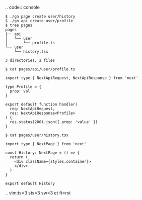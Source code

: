 .. code:: console

    $ ./gn page create user/history
    $ ./gn api create user/profile 
    $ tree pages
    pages
    ├── api
    │   └── user
    │       └── profile.ts
    └── user
        └── history.tsx

    3 directories, 2 files

    $ cat pages/api/user/profile.ts

    import type { NextApiRequest, NextApiResponse } from 'next'

    type Profile = {
      prop: val
    }

    export default function handler(
      req: NextApiRequest,
      res: NextApiResponse<Profile>
    ) {
      res.status(200).json({ prop: 'value' })
    }

    $ cat pages/user/history.tsx

    import type { NextPage } from 'next'

    const History: NextPage = () => {
      return (
        <div className={styles.container}>
        </div>
      )
    }

    export default History

.. vim:ts=3 sts=3 sw=3 et ft=rst